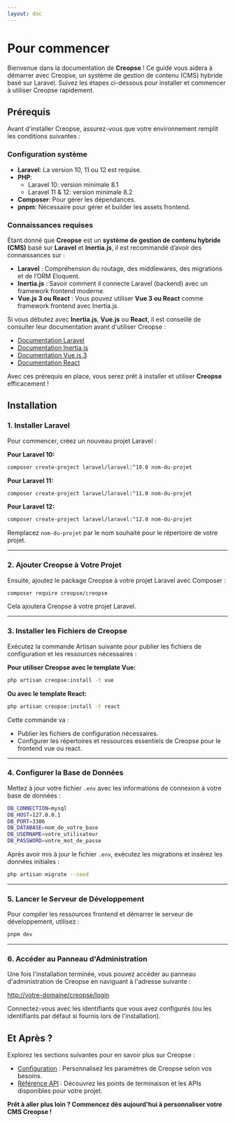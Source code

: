 ```yaml
---
layout: doc
---
```


# Pour commencer

Bienvenue dans la documentation de **Creopse** ! Ce guide vous aidera à démarrer avec Creopse, un système de gestion de contenu (CMS) hybride basé sur Laravel. Suivez les étapes ci-dessous pour installer et commencer à utiliser Creopse rapidement.

## Prérequis

Avant d'installer Creopse, assurez-vous que votre environnement remplit les conditions suivantes :

### Configuration système

- **Laravel**: La version 10, 11 ou 12 est requise.
- **PHP**:
  - Laravel 10: version minimale 8.1
  - Laravel 11 & 12: version minimale 8.2
- **Composer**: Pour gérer les dépendances.
- **pnpm**: Nécessaire pour gérer et builder les assets frontend.

### Connaissances requises

Étant donné que **Creopse** est un **système de gestion de contenu hybride (CMS)** basé sur **Laravel** et **Inertia.js**, il est recommandé d’avoir des connaissances sur :

- **Laravel** : Compréhension du routage, des middlewares, des migrations et de l’ORM Eloquent.
- **Inertia.js** : Savoir comment il connecte Laravel (backend) avec un framework frontend moderne.
- **Vue.js 3 ou React** : Vous pouvez utiliser **Vue 3 ou React** comme framework frontend avec Inertia.js.

Si vous débutez avec **Inertia.js**, **Vue.js** ou **React**, il est conseillé de consulter leur documentation avant d'utiliser Creopse :

- [Documentation Laravel](https://laravel.com/docs)
- [Documentation Inertia.js](https://inertiajs.com)
- [Documentation Vue.js 3](https://vuejs.org)
- [Documentation React](https://react.dev)

Avec ces prérequis en place, vous serez prêt à installer et utiliser **Creopse** efficacement !

## Installation

### 1. Installer Laravel

Pour commencer, créez un nouveau projet Laravel :

**Pour Laravel 10:**

```bash
composer create-project laravel/laravel:^10.0 nom-du-projet
```

**Pour Laravel 11:**

```bash
composer create-project laravel/laravel:^11.0 nom-du-projet
```

**Pour Laravel 12:**

```bash
composer create-project laravel/laravel:^12.0 nom-du-projet
```

Remplacez `nom-du-projet` par le nom souhaité pour le répertoire de votre projet.

---

### 2. Ajouter Creopse à Votre Projet

Ensuite, ajoutez le package Creopse à votre projet Laravel avec Composer :

```bash
composer require creopse/creopse
```

Cela ajoutera Creopse à votre projet Laravel.

---

### 3. Installer les Fichiers de Creopse

Exécutez la commande Artisan suivante pour publier les fichiers de configuration et les ressources nécessaires :

**Pour utiliser Creopse avec le template Vue:**

```bash
php artisan creopse:install -t vue
```

**Ou avec le template React:**

```bash
php artisan creopse:install -t react
```

Cette commande va :

- Publier les fichiers de configuration nécessaires.
- Configurer les répertoires et ressources essentiels de Creopse pour le frontend vue ou react.

---

### 4. Configurer la Base de Données

Mettez à jour votre fichier `.env` avec les informations de connexion à votre base de données :

```bash
DB_CONNECTION=mysql
DB_HOST=127.0.0.1
DB_PORT=3306
DB_DATABASE=nom_de_votre_base
DB_USERNAME=votre_utilisateur
DB_PASSWORD=votre_mot_de_passe
```

Après avoir mis à jour le fichier `.env`, exécutez les migrations et insérez les données initiales :

```bash
php artisan migrate --seed
```

---

### 5. Lancer le Serveur de Développement

Pour compiler les ressources frontend et démarrer le serveur de développement, utilisez :

```bash
pnpm dev
```

---

### 6. Accéder au Panneau d'Administration

Une fois l'installation terminée, vous pouvez accéder au panneau d'administration de Creopse en naviguant à l'adresse suivante :

<http://votre-domaine/creopse/login>

Connectez-vous avec les identifiants que vous avez configurés (ou les identifiants par défaut si fournis lors de l'installation).

## Et Après ?

Explorez les sections suivantes pour en savoir plus sur Creopse :

- [Configuration](./configuration.md) : Personnalisez les paramètres de Creopse selon vos besoins.
- [Référence API](./advanced/api-usage.md) : Découvrez les points de terminaison et les APIs disponibles pour votre projet.

**Prêt à aller plus loin ? Commencez dès aujourd'hui à personnaliser votre CMS Creopse !**
